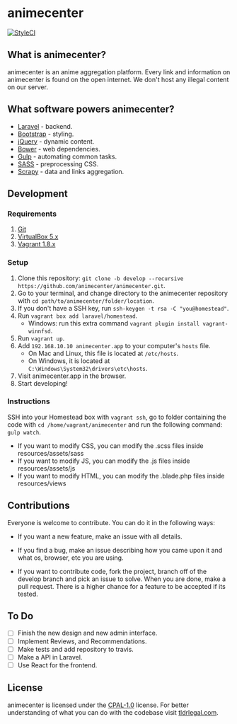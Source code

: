 # animecenter

[![StyleCI](https://styleci.io/repos/44687688/shield)](https://styleci.io/repos/44687688)

## What is animecenter?

animecenter is an anime aggregation platform.
Every link and information on animecenter is found on the open internet.
We don't host any illegal content on our server.

## What software powers animecenter?

- [Laravel](http://laravel.com) - backend.
- [Bootstrap](https://getbootstrap.com) - styling.
- [jQuery](https://jquery.con) - dynamic content.
- [Bower](http://bower.io) - web dependencies.
- [Gulp](http://gulpjs.com) - automating common tasks.
- [SASS](http://sass-lang.com) - preprocessing CSS.
- [Scrapy](https://scrapy.org) - data and links aggregation.

## Development

### Requirements

1. [Git](https://git-scm.com/download)
2. [VirtualBox 5.x](https://www.virtualbox.org/wiki/Downloads)
3. [Vagrant 1.8.x](https://www.vagrantup.com/downloads.html)

### Setup

1. Clone this repository: `git clone -b develop --recursive https://github.com/animecenter/animecenter.git`.
2. Go to your terminal, and change directory to the animecenter repository with `cd path/to/animecenter/folder/location`.
3. If you don't have a SSH key, run `ssh-keygen -t rsa -C "you@homestead"`.
4. Run `vagrant box add laravel/homestead`.
    - Windows: run this extra command `vagrant plugin install vagrant-winnfsd`.
5. Run `vagrant up`.
5. Add `192.168.10.10 animecenter.app` to your computer's `hosts` file.
    - On Mac and Linux, this file is located at `/etc/hosts`.
    - On Windows, it is located at `C:\Windows\System32\drivers\etc\hosts`.
6. Visit animecenter.app in the browser.
7. Start developing!

### Instructions

SSH into your Homestead box with `vagrant ssh`, go to folder containing 
the code with `cd /home/vagrant/animecenter` and run the following command: `gulp watch`.

- If you want to modify CSS, you can modify the .scss files inside resources/assets/sass
- If you want to modify JS, you can modify the .js files inside resources/assets/js
- If you want to modify HTML, you can modify the .blade.php files inside resources/views

## Contributions

Everyone is welcome to contribute. You can do it in the following ways:

- If you want a new feature, make an issue with all details.

- If you find a bug, make an issue describing how you came upon it and what os, browser, etc you are using.

- If you want to contribute code, fork the project, branch off of the develop branch and pick an issue to solve. 
When you are done, make a pull request. There is a higher chance for a feature to be accepted if its tested.

## To Do

- [ ] Finish the new design and new admin interface.
- [ ] Implement Reviews, and Recommendations.
- [ ] Make tests and add repository to travis.
- [ ] Make a API in Laravel.
- [ ] Use React for the frontend.

## License

animecenter is licensed under the [CPAL-1.0](http://opensource.org/licenses/CPAL-1.0) license.
For better understanding of what you can do with the codebase visit 
[tldrlegal.com](https://tldrlegal.com/license/common-public-attribution-license-version-1.0-(cpal-1.0)).
